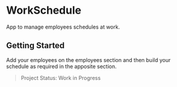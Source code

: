 # WorkSchedule

App to manage employees schedules at work.

## Getting Started

Add your employees on the employees section and then build your schedule as required in the apposite section.

> Project Status: Work in Progress
